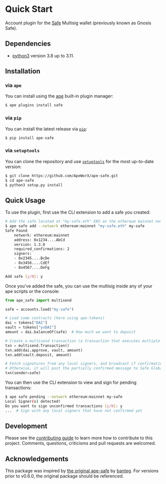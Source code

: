 # Quick Start

Account plugin for the [Safe](https://safe.global//) Multisig wallet (previously known as Gnosis Safe).

## Dependencies

* [python3](https://www.python.org/downloads) version 3.8 up to 3.11.

## Installation

### via ``ape``

You can install using the [ape](https://github.com/ApeWorX/ape) built-in plugin manager:

```bash
$ ape plugins install safe
```

### via ``pip``

You can install the latest release via [`pip`](https://pypi.org/project/pip/):

```bash
$ pip install ape-safe
```

### via ``setuptools``

You can clone the repository and use [`setuptools`](https://github.com/pypa/setuptools) for the most up-to-date version:

```bash
$ git clone https://github.com/ApeWorX/ape-safe.git
$ cd ape-safe
$ python3 setup.py install
```

## Quick Usage

To use the plugin, first use the CLI extension to add a safe you created:

```bash
# Add the safe located at "my-safe.eth" ENS on the ethereum mainnet network
$ ape safe add --network ethereum:mainnet "my-safe.eth" my-safe
Safe Found
    network: ethereum:mainnet
    address: 0x1234....AbCd
    version: 1.3.0
    required_confirmations: 2
    signers:
    - 0x2345....BcDe
    - 0x3456....CdEf
    - 0x4567....DeFg

Add safe [y/N]: y
```

Once you've added the safe, you can use the multisig inside any of your ape scripts or the console:

```python
from ape_safe import multisend

safe = accounts.load("my-safe")

# Load some contracts (here using ape-tokens)
dai = tokens["DAI"]
vault = tokens["yvDAI"]
amount = dai.balanceOf(safe)  # How much we want to deposit

# Create a multisend transaction (a transaction that executes multiple calls)
txn = multisend.Transaction()
txn.add(dai.approve, vault, amount)
txn.add(vault.deposit, amount)

# Fetch signatures from any local signers, and broadcast if confirmations are met
# Otherwise, it will post the partially confirmed message to Safe Global's API
txn(sender=safe)
```

You can then use the CLI extension to view and sign for pending transactions:

```bash
$ ape safe pending --network ethereum:mainnet my-safe
Local Signer(s) detected!
Do you want to sign unconfirmed transactions [y/N]: y
...  # Sign with any local signers that have not confirmed yet
```

## Development

Please see the [contributing guide](CONTRIBUTING.md) to learn more how to contribute to this project.
Comments, questions, criticisms and pull requests are welcomed.

## Acknowledgements

This package was inspired by [the original ape-safe](https://github.com/banteg/ape-safe#readme) by [banteg](https://github.com/banteg).
For versions prior to v0.6.0, the original package should be referenced.
